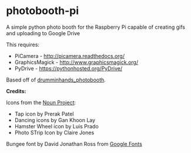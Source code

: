 # photobooth-pi
A simple python photo booth for the Raspberry Pi capable of creating gifs and uploading to Google Drive

This requires:

- PiCamera - http://picamera.readthedocs.org/
- GraphicsMagick - http://www.graphicsmagick.org/
- PyDrive - https://pythonhosted.org/PyDrive/

Based off of [drumminhands_photobooth](https://github.com/drumminhands/drumminhands_photobooth).

**Credits:**

Icons from the [Noun Project](https://thenounproject.com):
- Tap icon by Prerak Patel
- Dancing icons by Gan Khoon Lay
- Hamster Wheel icon by Luis Prado
- Photo STrip Icon by Claire Jones

Bungee font by David Jonathan Ross from [Google Fonts](https://fonts.google.com/specimen/Bungee)
